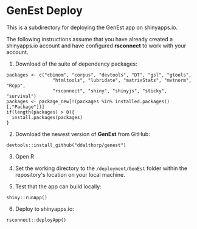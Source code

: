 # GenEst Deploy
This is a subdirectory for deploying the GenEst app on shinyapps.io.

The following instructions assume that you have already created a shinyapps.io
account and have configured **rsconnect** to work with your account.

1. Download of the suite of dependency packages:

```
packages <- c("cbinom", "corpus", "devtools", "DT", "gsl", "gtools", 
                 "htmltools", "lubridate", "matrixStats", "mvtnorm", "Rcpp",
                 "rsconnect", "shiny", "shinyjs", "sticky", "survival")
packages <- package_new[!(packages %in% installed.packages()[,"Package"])] 
if(length(packages) > 0){
  install.packages(packages)
}
```

2. Download the newest version of **GenEst** from GitHub:

```
devtools::install_github("ddalthorp/genest")
```

3. Open R

4. Set the working directory to the `/deployment/GenEst` folder within the 
repository's location on your local machine.


5. Test that the app can build locally:

```
shiny::runApp()
```

6. Deploy to shinyapps.io:

```
rsconnect::deployApp()
```
